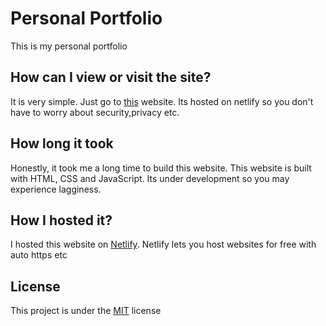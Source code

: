 # Personal Portfolio

This is my personal portfolio 

## How can I view or visit the site?

It is very simple. Just go to [this](https://harinandan123.netlify.app/) website. Its hosted on netlify so you don't have to worry about security,privacy etc.


## How long it took

Honestly, it took me a long time to build this website. This website is built with HTML, CSS and JavaScript. Its under development so you may experience lagginess.

## How I hosted it?
I hosted this website on [Netlify](https://www.netlify.com). Netlify lets you host websites for free with auto https etc

## License

This project is under the [MIT](https://choosealicense.com/licenses/mit/) license 



